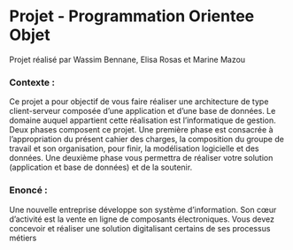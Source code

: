 # Projet - Programmation Orientee Objet

Projet réalisé par Wassim Bennane, Elisa Rosas et Marine Mazou

### Contexte :

Ce projet a pour objectif de vous faire réaliser une architecture de type client-serveur composée d’une application et d’une base de données. Le domaine auquel appartient cette réalisation est l’informatique de gestion. Deux phases composent ce projet. Une première phase est consacrée à l’appropriation du présent cahier des charges, la composition du groupe de travail et son organisation, pour finir, la modélisation logicielle et des données. Une deuxième phase vous permettra de réaliser votre solution (application et base de données) et de la soutenir.

### Enoncé :

Une nouvelle entreprise développe son système d’information. Son cœur d’activité est la vente en ligne de composants électroniques. Vous devez concevoir et réaliser une solution digitalisant certains de ses processus métiers
